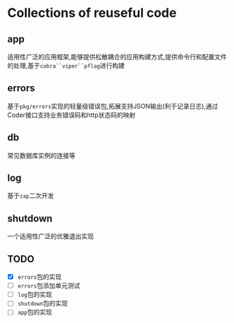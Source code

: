 # Collections of reuseful code

## app

适用性广泛的应用框架,能够提供松散耦合的应用构建方式,提供命令行和配置文件的处理,基于`cobra``viper``pflag`进行构建

## errors

基于`pkg/errors`实现的轻量级错误包,拓展支持JSON输出(利于记录日志),通过Coder接口支持业务错误码和http状态码的映射

## db

常见数据库实例的连接等

## log

基于`zap`二次开发

## shutdown

一个适用性广泛的优雅退出实现


## TODO

- [x] `errors`包的实现
- [ ] `errors`包添加单元测试
- [ ] `log`包的实现
- [ ] `shutdown`包的实现
- [ ] `app`包的实现